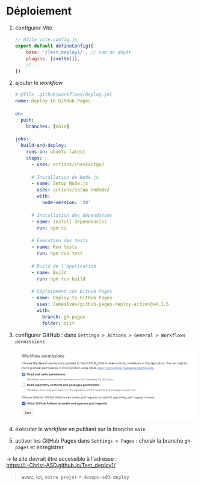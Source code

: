 # Déploiement

1. configurer Vite

    ```js
    // @file vite.config.js
    export default defineConfig({
        base: '/Test_deploy1/', // nom du dépôt
        plugins: [svelte()],
        // ...
    })
    ```

2. ajouter le _workflow_

    ```yml
    # @file .github/workflows/deploy.yml
    name: Deploy to GitHub Pages

    on:
      push:
        branches: [main]
        
    jobs:
      build-and-deploy:
        runs-on: ubuntu-latest
        steps:
          - uses: actions/checkout@v2
          
          # Installation de Node.js
          - name: Setup Node.js
            uses: actions/setup-node@v2
            with:
              node-version: '20'
          
          # Installation des dépendances
          - name: Install dependencies
            run: npm ci
          
          # Exécution des tests
          - name: Run tests
            run: npm run test
          
          # Build de l'application
          - name: Build
            run: npm run build
          
          # Déploiement sur GitHub Pages
          - name: Deploy to GitHub Pages
            uses: JamesIves/github-pages-deploy-action@v4.1.5
            with:
              branch: gh-pages
              folder: dist
    ```

3. configurer GitHub : dans `Settings > Actions > General > Workflows permissions`

    ![settings](./gh_workflows_settings.png)

4. exécuter le _workflow_ en publiant sur la branche `main`

5. activer les GitHub Pages dans `Settings > Pages` :
   choisir la branche `gh-pages` et enregistrer

→ le site devrait être accessible à l'adresse :  
<https://L-Christ-ASD.github.io/Test_deploy1/>

> avec, ici, `votre projet` = `devops-s03-deploy`    
